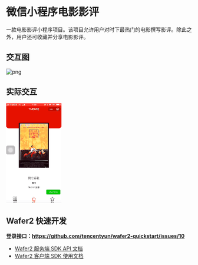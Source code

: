 # 微信小程序电影影评

一款电影影评小程序项目。该项目允许用户对时下最热门的电影撰写影评。除此之外，用户还可收藏并分享电影影评。

## 交互图  
![png](/readme_image/tmovie.png)

## 实际交互  
![gif](/readme_image/tmovie.gif)

## Wafer2 快速开发

**登录接口：https://github.com/tencentyun/wafer2-quickstart/issues/10**

- [Wafer2 服务端 SDK API 文档](https://github.com/tencentyun/wafer2-node-sdk/blob/master/API.md)
- [Wafer2 客户端 SDK 使用文档](https://github.com/tencentyun/wafer2-client-sdk/blob/master/README.md)
